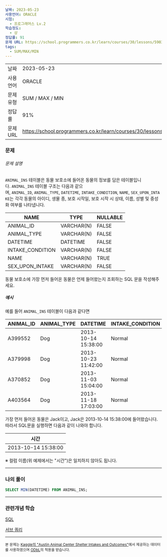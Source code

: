 ```yaml
---
날짜: 2023-05-23
사용언어: ORACLE
시험:
  - 프로그래머스 Lv.2
학습정도:
  - 상
정답률: 91
문제 URL: https://school.programmers.co.kr/learn/courses/30/lessons/59038
tags:
  - SUM/MAX/MIN
---
```

|        |                                                                 |
| ------ | --------------------------------------------------------------- |
| 날짜     | 2023-05-23                                                      |
| 사용 언어  | ORACLE                                                          |
| 문제 유형  | SUM / MAX / MIN                                                 |
| 정답률    | 91%                                                             |
| 문제 URL | https://school.programmers.co.kr/learn/courses/30/lessons/59038 |

### 문제

###### 문제 설명

`ANIMAL_INS` 테이블은 동물 보호소에 들어온 동물의 정보를 담은 테이블입니다. `ANIMAL_INS` 테이블 구조는 다음과 같으며, `ANIMAL_ID`, `ANIMAL_TYPE`, `DATETIME`, `INTAKE_CONDITION`, `NAME`, `SEX_UPON_INTAKE`는 각각 동물의 아이디, 생물 종, 보호 시작일, 보호 시작 시 상태, 이름, 성별 및 중성화 여부를 나타냅니다.

|NAME|TYPE|NULLABLE|
|---|---|---|
|ANIMAL_ID|VARCHAR(N)|FALSE|
|ANIMAL_TYPE|VARCHAR(N)|FALSE|
|DATETIME|DATETIME|FALSE|
|INTAKE_CONDITION|VARCHAR(N)|FALSE|
|NAME|VARCHAR(N)|TRUE|
|SEX_UPON_INTAKE|VARCHAR(N)|FALSE|

동물 보호소에 가장 먼저 들어온 동물은 언제 들어왔는지 조회하는 SQL 문을 작성해주세요.

##### 예시

예를 들어 `ANIMAL_INS` 테이블이 다음과 같다면

|ANIMAL_ID|ANIMAL_TYPE|DATETIME|INTAKE_CONDITION|NAME|SEX_UPON_INTAKE|
|---|---|---|---|---|---|
|A399552|Dog|2013-10-14 15:38:00|Normal|Jack|Neutered Male|
|A379998|Dog|2013-10-23 11:42:00|Normal|Disciple|Intact Male|
|A370852|Dog|2013-11-03 15:04:00|Normal|Katie|Spayed Female|
|A403564|Dog|2013-11-18 17:03:00|Normal|Anna|Spayed Female|

가장 먼저 들어온 동물은 Jack이고, Jack은 2013-10-14 15:38:00에 들어왔습니다. 따라서 SQL문을 실행하면 다음과 같이 나와야 합니다.

|시간|
|---|
|2013-10-14 15:38:00|

※ 컬럼 이름(위 예제에서는 "시간")은 일치하지 않아도 됩니다.

---

### 나의 풀이

```SQL
SELECT MIN(DATETIME) FROM ANIMAL_INS;
```

---
### 관련개념 학습

[SQL](Summary/DB/SQL.md)

[서브 쿼리](서브%20쿼리.md)

---
<small>본 문제는 [Kaggle의 "Austin Animal Center Shelter Intakes and Outcomes"](https://www.kaggle.com/aaronschlegel/austin-animal-center-shelter-intakes-and-outcomes)에서 제공하는 데이터를 사용하였으며 [ODbL](https://opendatacommons.org/licenses/odbl/1.0/)의 적용을 받습니다.</small>